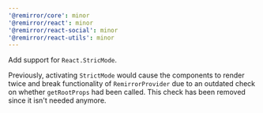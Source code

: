 ```yaml
---
'@remirror/core': minor
'@remirror/react': minor
'@remirror/react-social': minor
'@remirror/react-utils': minor
---
```


Add support for `React.StricMode`.

Previously, activating `StrictMode` would cause the components to render twice and break functionality of `RemirrorProvider` due to an outdated check on whether `getRootProps` had been called. This check has been removed since it isn't needed anymore.
